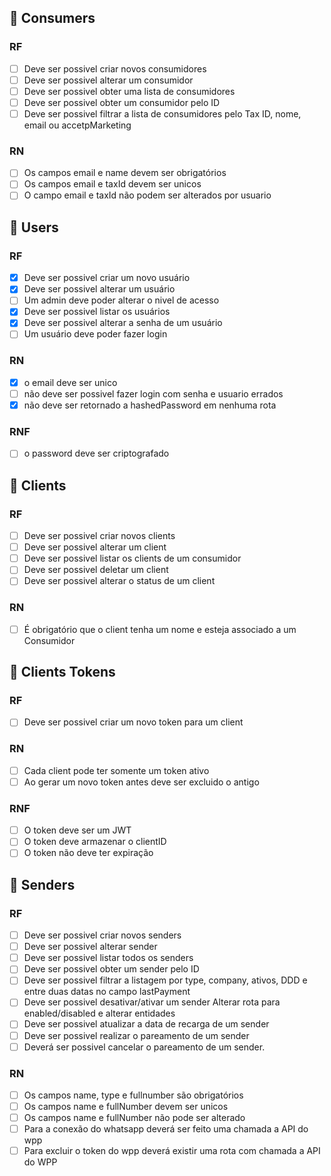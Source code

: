 
## :pushpin: Consumers
  ### RF
  - [ ] Deve ser possivel criar novos consumidores
  - [ ] Deve ser possivel alterar um consumidor
  - [ ] Deve ser possivel obter uma lista de consumidores
  - [ ] Deve ser possivel obter um consumidor pelo ID
  - [ ] Deve ser possivel filtrar a lista de consumidores pelo
          Tax ID, nome, email ou accetpMarketing

  ### RN
  - [ ] Os campos email e name devem ser obrigatórios
  - [ ] Os campos email e taxId devem ser unicos
  - [ ] O campo email e taxId não podem ser alterados por usuario

## :pushpin: Users
  ### RF
  - [x] Deve ser possivel criar um novo usuário
  - [x] Deve ser possivel alterar um usuário
  - [ ] Um admin deve poder alterar o nivel de acesso
  - [x] Deve ser possivel listar os usuários
  - [x] Deve ser possivel alterar a senha de um usuário
  - [ ] Um usuário deve poder fazer login

  ### RN
  - [x] o email deve ser unico
  - [ ] não deve ser possivel fazer login com senha e usuario errados
  - [x] não deve ser retornado a hashedPassword em nenhuma rota

  ### RNF
  - [ ] o password deve ser criptografado

## :pushpin: Clients
  ### RF
  - [ ] Deve ser possivel criar novos clients
  - [ ] Deve ser possivel alterar um client
  - [ ] Deve ser possivel listar os clients de um consumidor
  - [ ] Deve ser possivel deletar um client
  - [ ] Deve ser possivel alterar o status de um client

  ### RN
  - [ ] É obrigatório que o client tenha um nome e esteja associado a um Consumidor

## :pushpin: Clients Tokens
  ### RF
  - [ ] Deve ser possivel criar um novo token para um client

  ### RN
  - [ ] Cada client pode ter somente um token ativo
  - [ ] Ao gerar um novo token antes deve ser excluido o antigo

  ### RNF
  - [ ] O token deve ser um JWT
  - [ ] O token deve armazenar o clientID
  - [ ] O token não deve ter expiração

## :pushpin: Senders
  ### RF
  - [ ] Deve ser possivel criar novos senders
  - [ ] Deve ser possivel alterar sender
  - [ ] Deve ser possivel listar todos os senders
  - [ ] Deve ser possivel obter um sender pelo ID
  - [ ] Deve ser possivel filtrar a listagem por type, company, ativos, DDD e entre
        duas datas no campo lastPayment
  - [ ] Deve ser possivel desativar/ativar um sender
        Alterar rota para enabled/disabled e alterar entidades
  - [ ] Deve ser possivel atualizar a data de recarga de um sender
  - [ ] Deve ser possivel realizar o pareamento de um sender
  - [ ] Deverá ser possivel cancelar o pareamento de um sender.

  ### RN
  - [ ] Os campos name, type e fullnumber são obrigatórios
  - [ ] Os campos name e fullNumber devem ser unicos
  - [ ] Os campos name e fullNumber não pode ser alterado
  - [ ] Para a conexão do whatsapp deverá ser feito uma chamada a API do wpp
  - [ ] Para excluir o token do wpp deverá existir uma rota com chamada a API do WPP